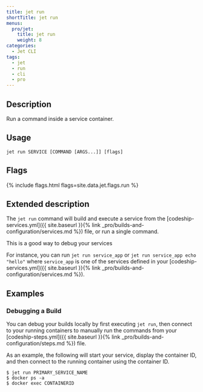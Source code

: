 ```yaml
---
title: jet run
shortTitle: jet run
menus:
  pro/jet:
    title: jet run
    weight: 8
categories:
  - Jet CLI
tags:
  - jet
  - run
  - cli
  - pro
---
```


## Description
Run a command inside a service container.

## Usage

```
jet run SERVICE [COMMAND [ARGS...]] [flags]
```

## Flags
{% include flags.html flags=site.data.jet.flags.run %}

## Extended description

The `jet run` command will build and execute a service from the [codeship-services.yml]({{ site.baseurl }}{% link _pro/builds-and-configuration/services.md %}) file, or run a single command.

This is a good way to debug your services

For instance, you can run `jet run service_app` or `jet run service_app echo "hello"` where `service_app` is one of the services defined in your [codeship-services.yml]({{ site.baseurl }}{% link _pro/builds-and-configuration/services.md %}).


## Examples

### Debugging a Build

You can debug your builds locally by first executing `jet run`, then connect to your running containers to manually run the commands from your [codeship-steps.yml]({{ site.baseurl }}{% link _pro/builds-and-configuration/steps.md %}) file.

As an example, the following will start your service, display the container ID, and then connect to the running container using the container ID.

```shell
$ jet run PRIMARY_SERVICE_NAME
$ docker ps -a
$ docker exec CONTAINERID
```
